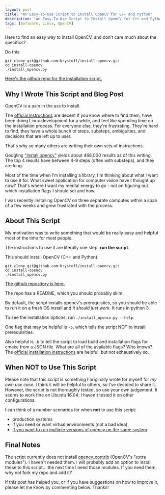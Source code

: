 ```yaml
---
layout: post
title: "An Easy-To-Use Script to Install OpenCV for C++ and Python"
description: "An Easy-To-Use Script to Install OpenCV for C++ and Python"
tags: [Software, Linux, OpenCV]
---
```


Here to find an easy way to install OpenCV,
and don't care much about the specifics?

Do this:

    git clone git@github.com:krystofl/install-opencv.git
    cd install-opencv
    ./install_opencv.py

[Here's the github repo for the installation script.](https://github.com/krystofl/install-opencv "Github")


## Why I Wrote This Script and Blog Post

OpenCV is a pain in the ass to install.

The [official instructions](https://docs.opencv.org/trunk/d7/d9f/tutorial_linux_install.html)
are decent if you know where to find them,
have been doing Linux development for a while,
and feel like spending time on the installation process.
For everyone else, they're frustrating.
They're hard to find, they have a whole bunch of steps,
substeps, ambiguities, and decisions that are left up to user.

That's why so many others are writing their own sets of instructions.

Googling ["install opencv"](https://www.google.com/search?q=install+opencv)
yields about 468,000 results as of this writing.
The top 4 results have between 4-9 steps (often with substeps),
and they are long.

Most of the time when I'm installing a library,
I'm thinking about what I want to use it for.
What sweet application for computer vision have I thought up now?
That's where I want my mental energy to go - not on figuring out
which installation flags I should set and how.

I was recently installing OpenCV on three separate computes within
a span of a few weeks and grew frustrated with the process.


## About This Script

My motivation was to write something that would be really easy
and helpful most of the time for most people.

The instructions to use it are literally one step: **run the script**.

This should install OpenCV (C++ and Python):

    git clone git@github.com:krystofl/install-opencv.git
    cd install-opencv
    ./install_opencv.py

[The github repository is here.](https://github.com/krystofl/install-opencv)

The repo has a README, which you should probably skim.

By default, the script installs opencv's prerequisites,
so you should be able to run it on a fresh OS install and
*it should just work*. It runs in python 3.

To see the installation options, run `./install_opencv.py --help`.

One flag that may be helpful is `-p`, which tells the script NOT to
install prerequisities.

Also helpful is `-b` to tell the script to load build
and installation flags for cmake from a JSON file.
What are all of the available flags? Who knows?
The [official installation instructions](https://docs.opencv.org/trunk/d7/d9f/tutorial_linux_install.html)
are helpful, but not exhaustively so.



## When NOT to Use This Script

Please note that this script is something I originally
wrote for myself for *my own use case*.
I think it will be helpful to others, so I've decided to share it.
However, the script is not thoroughly tested, so use your own judgement.
It seems to work fine on Ubuntu 16.04; I haven't tested it on other configurations.

I can think of a number scenarios for when **not** to use this script:
- production systems
- if you need or want virtual environments (not a bad idea)
- [if you want to run multiple versions of opencv on the same system]({{site.url}}/2014/03/09/how-to-have-multiple-versions-of-the-same-library-side-by-side/)


## Final Notes

The script currently does not install
[opencv_contrib](https://github.com/opencv/opencv_contrib "OpenCV Extra Modules Github")
(OpenCV's "extra modules"). I haven't needed them.
I will probably add an option to install these to this script...
the next time I need those modules. If you need them, why not fork my repo
and add it?

If this post has helped you, or if you have suggestions on how to improve it,
please let me know by commenting below.
Thanks!
